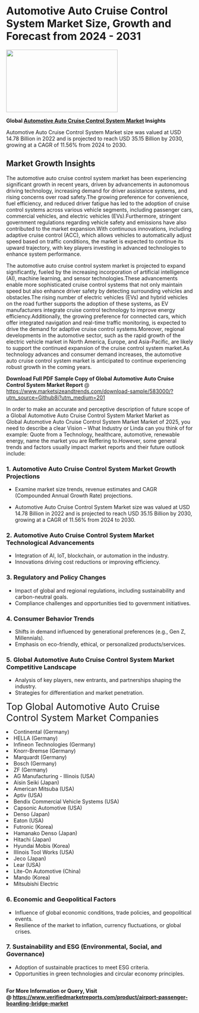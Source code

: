 <H1>Automotive Auto Cruise Control System Market Size, Growth and Forecast from 2024 - 2031</H1><img class="aligncenter size-medium wp-image-584254" src="https://thirdeyenews.in/wp-content/uploads/2024/09/Global-Market-Research-300x168.jpeg" alt="" width="300" height="168" /><p><strong>Global&nbsp;<a href="https://www.marketsizeandtrends.com/download-sample/583000/?utm_source=Github8j?utm_medium=201">Automotive Auto Cruise Control System Market</a> Insights</strong></p><p>Automotive Auto Cruise Control System Market size was valued at USD 14.78 Billion in 2022 and is projected to reach USD 35.15 Billion by 2030, growing at a CAGR of 11.56% from 2024 to 2030.</p><p><h2>Market Growth Insights</h2> <p>The automotive auto cruise control system market has been experiencing significant growth in recent years, driven by advancements in autonomous driving technology, increasing demand for driver assistance systems, and rising concerns over road safety.The growing preference for convenience, fuel efficiency, and reduced driver fatigue has led to the adoption of cruise control systems across various vehicle segments, including passenger cars, commercial vehicles, and electric vehicles (EVs).Furthermore, stringent government regulations regarding vehicle safety and emissions have also contributed to the market expansion.With continuous innovations, including adaptive cruise control (ACC), which allows vehicles to automatically adjust speed based on traffic conditions, the market is expected to continue its upward trajectory, with key players investing in advanced technologies to enhance system performance.</p> <p>The automotive auto cruise control system market is projected to expand significantly, fueled by the increasing incorporation of artificial intelligence (AI), machine learning, and sensor technologies.These advancements enable more sophisticated cruise control systems that not only maintain speed but also enhance driver safety by detecting surrounding vehicles and obstacles.The rising number of electric vehicles (EVs) and hybrid vehicles on the road further supports the adoption of these systems, as EV manufacturers integrate cruise control technology to improve energy efficiency.Additionally, the growing preference for connected cars, which offer integrated navigation and real-time traffic monitoring, is expected to drive the demand for adaptive cruise control systems.Moreover, regional developments in the automotive sector, such as the rapid growth of the electric vehicle market in North America, Europe, and Asia-Pacific, are likely to support the continued expansion of the cruise control system market.As technology advances and consumer demand increases, the automotive auto cruise control system market is anticipated to continue experiencing robust growth in the coming years.</p> <p><span class=""><strong>Download Full PDF Sample Copy of Global Automotive Auto Cruise Control System Market Report</strong> @ <a href="https://www.marketsizeandtrends.com/download-sample/583000/?utm_source=Github8j?utm_medium=201" target="_blank">https://www.marketsizeandtrends.com/download-sample/583000/?utm_source=Github8j?utm_medium=201</a></span></p><p>In order to make an accurate and perceptive description of future scope of a Global&nbsp;Automotive Auto Cruise Control System Market Market as Global&nbsp;Automotive Auto Cruise Control System Market Market of 2025, you need to describe a clear Vision &ndash; What Industry or Linda can you think of for example: Quote from a Technology, healthcare, automotive, renewable energy, name the market you are Reffering to.However, some general trends and factors usually impact market reports and their future outlook include:</p><h3>1.&nbsp;<strong>Automotive Auto Cruise Control System Market Growth Projections</strong></h3><ul><li>Examine market size trends, revenue estimates and CAGR (Compounded Annual Growth Rate) projections.</li><li><p>Automotive Auto Cruise Control System Market size was valued at USD 14.78 Billion in 2022 and is projected to reach USD 35.15 Billion by 2030, growing at a CAGR of 11.56% from 2024 to 2030.</p></li></ul><h3>2.&nbsp;<strong>Automotive Auto Cruise Control System Market Technological Advancements</strong></h3><ul><li>Integration of AI, IoT, blockchain, or automation in the industry.</li><li>Innovations driving cost reductions or improving efficiency.</li></ul><h3>3.&nbsp;<strong>Regulatory and Policy Changes</strong></h3><ul><li>Impact of global and regional regulations, including sustainability and carbon-neutral goals.</li><li>Compliance challenges and opportunities tied to government initiatives.</li></ul><h3>4.&nbsp;<strong>Consumer Behavior Trends</strong></h3><ul><li>Shifts in demand influenced by generational preferences (e.g., Gen Z, Millennials).</li><li>Emphasis on eco-friendly, ethical, or personalized products/services.</li></ul><h3>5.&nbsp;<strong>Global Automotive Auto Cruise Control System Market Competitive Landscape</strong></h3><ul><li>Analysis of key players, new entrants, and partnerships shaping the industry.</li><li>Strategies for differentiation and market penetration.</li></ul><p data-pm-slice="1 1 []"><span style="color: inherit; font-family: inherit; font-size: 25px;">Top Global Automotive Auto Cruise Control System Market Companies</span></p><div class="" data-test-id=""><p><li>Continental (Germany)</li><li> HELLA (Germany)</li><li> Infineon Technologies (Germany)</li><li> Knorr-Bremse (Germany)</li><li> Marquardt (Germany)</li><li> Bosch (Germany)</li><li> ZF (Germany)</li><li> AG Manufacturing - Illinois (USA)</li><li> Aisin Seiki (Japan)</li><li> American Mitsuba (USA)</li><li> Aptiv (USA)</li><li> Bendix Commercial Vehicle Systems (USA)</li><li> Capsonic Automotive (USA)</li><li> Denso (Japan)</li><li> Eaton (USA)</li><li> Futronic (Korea)</li><li> Hamanako Denso (Japan)</li><li> Hitachi (Japan)</li><li> Hyundai Mobis (Korea)</li><li> Illinois Tool Works (USA)</li><li> Jeco (Japan)</li><li> Lear (USA)</li><li> Lite-On Automotive (China)</li><li> Mando (Korea)</li><li> Mitsubishi Electric </li></p></div><h3>6.&nbsp;<strong>Economic and Geopolitical Factors</strong></h3><ul><li>Influence of global economic conditions, trade policies, and geopolitical events.</li><li>Resilience of the market to inflation, currency fluctuations, or global crises.</li></ul><h3>7.&nbsp;<strong>Sustainability and ESG (Environmental, Social, and Governance)</strong></h3><ul><li>Adoption of sustainable practices to meet ESG criteria.</li><li>Opportunities in green technologies and circular economy principles.</li></ul><h2><strong style="font-size: 14px;">For More Information or Query, Visit @&nbsp;</strong><a style="background-color: #ffffff; font-size: 14px;" href="https://www.marketsizeandtrends.com/report/automotive-auto-cruise-control-system-market/" target="_blank">https://www.verifiedmarketreports.com/product/airport-passenger-boarding-bridge-market</a></h2>